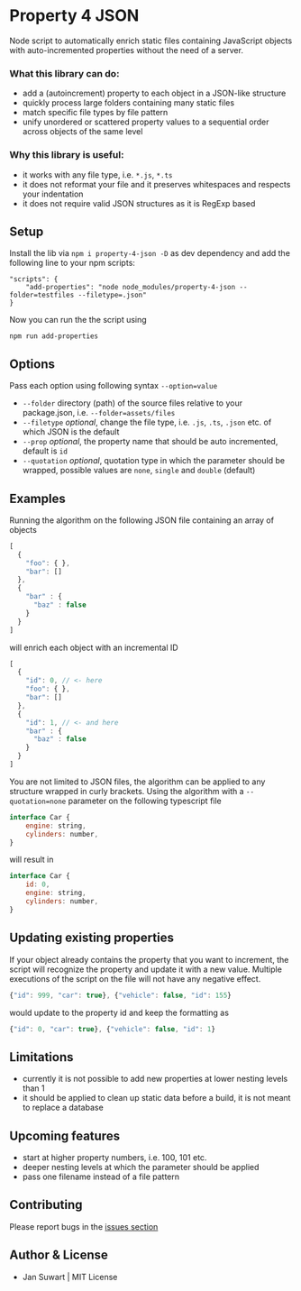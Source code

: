 # Property 4 JSON

Node script to automatically enrich static files containing JavaScript objects
with auto-incremented properties without the need of a server.

### What this library can do:
* add a (autoincrement) property to each object in a JSON-like structure
* quickly process large folders containing many static files
* match specific file types by file pattern
* unify unordered or scattered property values to a sequential order across objects of the same level

### Why this library is useful:
* it works with any file type, i.e. `*.js`, `*.ts`
* it does not reformat your file and it preserves whitespaces and respects your indentation
* it does not require valid JSON structures as it is RegExp based

## Setup

Install the lib via `npm i property-4-json -D` as dev dependency and add the following line to your npm scripts:
```
"scripts": {
    "add-properties": "node node_modules/property-4-json --folder=testfiles --filetype=.json"
}
```

Now you can run the the script using
```
npm run add-properties
```

## Options

Pass each option using following syntax `--option=value`

* `--folder` directory (path) of the source files relative to your package.json, i.e. `--folder=assets/files`
* `--filetype` *optional*, change the file type, i.e. `.js`, `.ts`, `.json` etc. of which JSON is the default
* `--prop` *optional*, the property name that should be auto incremented, default is `id`
* `--quotation` *optional*, quotation type in which the parameter should be wrapped, possible values are `none`, `single` and `double` (default)

## Examples

Running the algorithm on the following JSON file containing an array of objects

```javascript
[
  {
    "foo": { },
    "bar": []
  },
  {
    "bar" : {
      "baz" : false
    }
  }
]
```

will enrich each object with an incremental ID

```javascript
[
  {
    "id": 0, // <- here
    "foo": { },
    "bar": []
  },
  {
    "id": 1, // <- and here
    "bar" : {
      "baz" : false
    }
  }
]
```

You are not limited to JSON files, the algorithm can be applied to any structure wrapped in curly
brackets. Using the algorithm with a `--quotation=none` parameter on the following typescript file

```javascript
interface Car {
    engine: string,
    cylinders: number,
}
```

will result in

```javascript
interface Car {
    id: 0,
    engine: string,
    cylinders: number,
}
```

## Updating existing properties

If your object already contains the property that you want to increment, the script will recognize the
property and update it with a new value. Multiple executions of the script on the file will not
have any negative effect.

```javascript
{"id": 999, "car": true}, {"vehicle": false, "id": 155}
```

would update to the property id and keep the formatting as

```javascript
{"id": 0, "car": true}, {"vehicle": false, "id": 1}
```

## Limitations

* currently it is not possible to add new properties at lower nesting levels than 1
* it should be applied to clean up static data before a build, it is not meant to replace a database

## Upcoming features

* start at higher property numbers, i.e. 100, 101 etc.
* deeper nesting levels at which the parameter should be applied
* pass one filename instead of a file pattern

## Contributing

Please report bugs in the [issues section](https://github.com/jannicz/property-4-json/issues)

## Author & License
- Jan Suwart | MIT License
